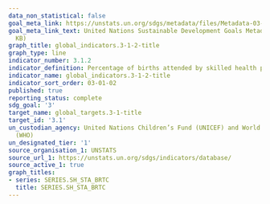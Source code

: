 ```yaml
---
data_non_statistical: false
goal_meta_link: https://unstats.un.org/sdgs/metadata/files/Metadata-03-01-02.pdf
goal_meta_link_text: United Nations Sustainable Development Goals Metadata (PDF 374
  KB)
graph_title: global_indicators.3-1-2-title
graph_type: line
indicator_number: 3.1.2
indicator_definition: Percentage of births attended by skilled health personnel
indicator_name: global_indicators.3-1-2-title
indicator_sort_order: 03-01-02
published: true
reporting_status: complete
sdg_goal: '3'
target_name: global_targets.3-1-title
target_id: '3.1'
un_custodian_agency: United Nations Children’s Fund (UNICEF) and World Health Organization
  (WHO)
un_designated_tier: '1'
source_organisation_1: UNSTATS
source_url_1: https://unstats.un.org/sdgs/indicators/database/
source_active_1: true
graph_titles:
- series: SERIES.SH_STA_BRTC
  title: SERIES.SH_STA_BRTC
---
```

